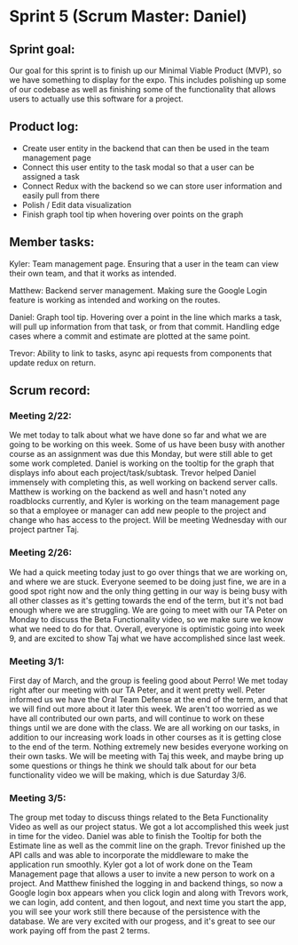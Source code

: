 # __Sprint 5__ (Scrum Master: Daniel)

## __Sprint goal:__  
Our goal for this sprint is to finish up our Minimal Viable Product (MVP), so we have something to display for the expo. This includes polishing up some of our codebase as well as
finishing some of the functionality that allows users to actually use this software for a project.

## __Product log:__ 
- Create user entity in the backend that can then be used in the team management page
- Connect this user entity to the task modal so that a user can be assigned a task
- Connect Redux with the backend so we can store user information and easily pull from there
- Polish / Edit data visualization
- Finish graph tool tip when hovering over points on the graph
## __Member tasks:__ 
Kyler: Team management page. Ensuring that a user in the team can view their own team, and that it works as intended.

Matthew: Backend server management. Making sure the Google Login feature is working as intended and working on the routes.

Daniel: Graph tool tip. Hovering over a point in the line which marks a task, will pull up information from that task, or from that commit. Handling edge cases where a commit and estimate are plotted at the same point.

Trevor: Ability to link to tasks, async api requests from components that update redux on return.

## __Scrum record:__ 

### Meeting 2/22:
We met today to talk about what we have done so far and what we are going to be working on this week. Some of us have been busy with another course as an assignment was due this Monday, but were still able to get some work completed. Daniel is working on the tooltip for the graph that displays info about each project/task/subtask. Trevor helped Daniel immensely with completing this, as well working on backend server calls. Matthew is working on the backend as well and hasn't noted any roadblocks currently, and Kyler is working on the team management page so that a employee or manager can add new people to the project and change who has access to the project. Will be meeting Wednesday with our project partner Taj.

### Meeting 2/26:
We had a quick meeting today just to go over things that we are working on, and where we are stuck. Everyone seemed to be doing just fine, we are in a good spot right now and the only thing getting in our way is being busy with all other classes as it's getting towards the end of the term, but it's not bad enough where we are struggling. We are going to meet with our TA Peter on Monday to discuss the Beta Functionality video, so we make sure we know what we need to do for that. Overall, everyone is optimistic going into week 9, and are excited to show Taj what we have accomplished since last week.

### Meeting 3/1:
First day of March, and the group is feeling good about Perro! We met today right after our meeting with our TA Peter, and it went pretty well. Peter informed us we have the Oral Team Defense at the end of the term, and that we will find out more about it later this week. We aren't too worried as we have all contributed our own parts, and will continue to work on these things until we are done with the class. We are all working on our tasks, in addition to our increasing work loads in other courses as it is getting close to the end of the term. Nothing extremely new besides everyone working on their own tasks. We will be meeting with Taj this week, and maybe bring up some questions or things he think we should talk about for our beta functionality video we will be making, which is due Saturday 3/6.


### Meeting 3/5:
The group met today to discuss things related to the Beta Functionality Video as well as our project status. We got a lot accomplished this week just in time for the video. Daniel was able to finish the Tooltip for both the Estimate line as well as the commit line on the graph. Trevor finished up the API calls and was able to incorporate the middleware to make the application run smoothly. Kyler got a lot of work done on the Team Management page that allows a user to invite a new person to work on a project. And Matthew finished the logging in and backend things, so now a Google login box appears when you click login and along with Trevors work, we can login, add content, and then logout, and next time you start the app, you will see your work still there because of the persistence with the database. We are very excited with our progess, and it's great to see our work paying off from the past 2 terms.
